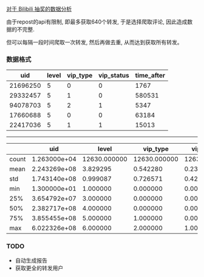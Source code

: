 [对于 Bilibili 抽奖的数据分析](https://rankki.xyz/posts/data-analyse-on-bilibili-lottery/)

由于repost的api有限制, 即最多获取640个转发, 于是选择爬取评论, 因此造成数据的不完整.

但可以每隔一段时间爬取一次转发, 然后再做去重, 从而达到获取所有转发。

### 数据格式

| uid      | level | vip_type | vip_status | time_after |
|----------|-------|----------|------------|------------|
| 21696250 | 5     | 0        | 0          | 1767       |
| 29332457 | 5     | 1        | 0          | 580531     |
| 94078703 | 5     | 2        | 1          | 5347       |
| 17660688 | 5     | 0        | 0          | 63184      |
| 22417036 | 5     | 1        | 1          | 15013      |

---

|       | uid          | level        | vip_type     | vip_status   | time_after    |
|-------|--------------|--------------|--------------|--------------|---------------|
| count | 1.263000e+04 | 12630.000000 | 12630.000000 | 12630.000000 | 12630.000000  |
| mean  | 2.243269e+08 | 3.829295     | 0.542280     | 0.236817     | 250477.374822 |
| std   | 1.743140e+08 | 0.999087     | 0.726571     | 0.425146     | 289099.261204 |
| min   | 1.300000e+01 | 1.000000     | 0.000000     | 0.000000     | 212.000000    |
| 25%   | 3.654792e+07 | 3.000000     | 0.000000     | 0.000000     | 10677.750000  |
| 50%   | 2.382717e+08 | 4.000000     | 0.000000     | 0.000000     | 59733.500000  |
| 75%   | 3.855455e+08 | 5.000000     | 1.000000     | 0.000000     | 583955.000000 |
| max   | 6.022326e+08 | 6.000000     | 2.000000     | 1.000000     | 852418.000000 |



### TODO

 - 自动生成报告
 - 获取更全的转发用户